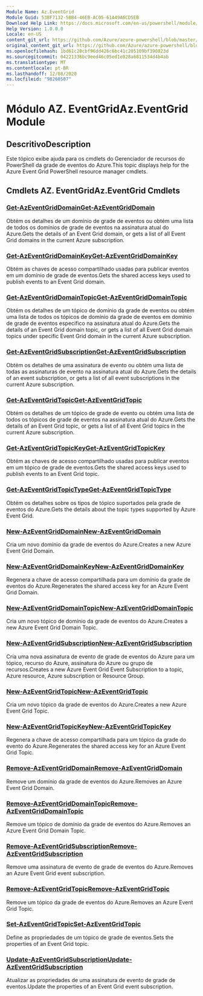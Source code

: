 ```yaml
---
Module Name: Az.EventGrid
Module Guid: 53BF7132-5BB4-46EB-AC05-61A49A6CD5EB
Download Help Link: https://docs.microsoft.com/en-us/powershell/module/az.eventgrid
Help Version: 1.0.0.0
Locale: en-US
content_git_url: https://github.com/Azure/azure-powershell/blob/master/src/EventGrid/EventGrid/help/Az.EventGrid.md
original_content_git_url: https://github.com/Azure/azure-powershell/blob/master/src/EventGrid/EventGrid/help/Az.EventGrid.md
ms.openlocfilehash: 1bd61c28cbf96dd426c6bc41c205109bf390823d
ms.sourcegitcommit: 04221336bc9eed46c05ed1e828a6811534d4b4ab
ms.translationtype: MT
ms.contentlocale: pt-BR
ms.lasthandoff: 12/08/2020
ms.locfileid: "98260507"
---
```

# <span data-ttu-id="35d20-101">Módulo AZ. EventGrid</span><span class="sxs-lookup"><span data-stu-id="35d20-101">Az.EventGrid Module</span></span>
## <span data-ttu-id="35d20-102">Descritivo</span><span class="sxs-lookup"><span data-stu-id="35d20-102">Description</span></span>
<span data-ttu-id="35d20-103">Este tópico exibe ajuda para os cmdlets do Gerenciador de recursos do PowerShell da grade de eventos do Azure.</span><span class="sxs-lookup"><span data-stu-id="35d20-103">This topic displays help for the Azure Event Grid PowerShell resource manager cmdlets.</span></span>

## <span data-ttu-id="35d20-104">Cmdlets AZ. EventGrid</span><span class="sxs-lookup"><span data-stu-id="35d20-104">Az.EventGrid Cmdlets</span></span>
### [<span data-ttu-id="35d20-105">Get-AzEventGridDomain</span><span class="sxs-lookup"><span data-stu-id="35d20-105">Get-AzEventGridDomain</span></span>](Get-AzEventGridDomain.md)
<span data-ttu-id="35d20-106">Obtém os detalhes de um domínio de grade de eventos ou obtém uma lista de todos os domínios de grade de eventos na assinatura atual do Azure.</span><span class="sxs-lookup"><span data-stu-id="35d20-106">Gets the details of an Event Grid domain, or gets a list of all Event Grid domains in the current Azure subscription.</span></span>

### [<span data-ttu-id="35d20-107">Get-AzEventGridDomainKey</span><span class="sxs-lookup"><span data-stu-id="35d20-107">Get-AzEventGridDomainKey</span></span>](Get-AzEventGridDomainKey.md)
<span data-ttu-id="35d20-108">Obtém as chaves de acesso compartilhado usadas para publicar eventos em um domínio de grade de eventos.</span><span class="sxs-lookup"><span data-stu-id="35d20-108">Gets the shared access keys used to publish events to an Event Grid domain.</span></span>

### [<span data-ttu-id="35d20-109">Get-AzEventGridDomainTopic</span><span class="sxs-lookup"><span data-stu-id="35d20-109">Get-AzEventGridDomainTopic</span></span>](Get-AzEventGridDomainTopic.md)
<span data-ttu-id="35d20-110">Obtém os detalhes de um tópico de domínio da grade de eventos ou obtém uma lista de todos os tópicos de domínio da grade de eventos em domínio de grade de eventos específico na assinatura atual do Azure.</span><span class="sxs-lookup"><span data-stu-id="35d20-110">Gets the details of an Event Grid domain topic, or gets a list of all Event Grid domain topics under specific Event Grid domain in the current Azure subscription.</span></span>

### [<span data-ttu-id="35d20-111">Get-AzEventGridSubscription</span><span class="sxs-lookup"><span data-stu-id="35d20-111">Get-AzEventGridSubscription</span></span>](Get-AzEventGridSubscription.md)
<span data-ttu-id="35d20-112">Obtém os detalhes de uma assinatura de evento ou obtém uma lista de todas as assinaturas de evento na assinatura atual do Azure.</span><span class="sxs-lookup"><span data-stu-id="35d20-112">Gets the details of an event subscription, or gets a list of all event subscriptions in the current Azure subscription.</span></span>

### [<span data-ttu-id="35d20-113">Get-AzEventGridTopic</span><span class="sxs-lookup"><span data-stu-id="35d20-113">Get-AzEventGridTopic</span></span>](Get-AzEventGridTopic.md)
<span data-ttu-id="35d20-114">Obtém os detalhes de um tópico de grade de evento ou obtém uma lista de todos os tópicos de grade de eventos na assinatura atual do Azure.</span><span class="sxs-lookup"><span data-stu-id="35d20-114">Gets the details of an Event Grid topic, or gets a list of all Event Grid topics in the current Azure subscription.</span></span>

### [<span data-ttu-id="35d20-115">Get-AzEventGridTopicKey</span><span class="sxs-lookup"><span data-stu-id="35d20-115">Get-AzEventGridTopicKey</span></span>](Get-AzEventGridTopicKey.md)
<span data-ttu-id="35d20-116">Obtém as chaves de acesso compartilhado usadas para publicar eventos em um tópico de grade de eventos.</span><span class="sxs-lookup"><span data-stu-id="35d20-116">Gets the shared access keys used to publish events to an Event Grid topic.</span></span>

### [<span data-ttu-id="35d20-117">Get-AzEventGridTopicType</span><span class="sxs-lookup"><span data-stu-id="35d20-117">Get-AzEventGridTopicType</span></span>](Get-AzEventGridTopicType.md)
<span data-ttu-id="35d20-118">Obtém os detalhes sobre os tipos de tópico suportados pela grade de eventos do Azure.</span><span class="sxs-lookup"><span data-stu-id="35d20-118">Gets the details about the topic types supported by Azure Event Grid.</span></span>

### [<span data-ttu-id="35d20-119">New-AzEventGridDomain</span><span class="sxs-lookup"><span data-stu-id="35d20-119">New-AzEventGridDomain</span></span>](New-AzEventGridDomain.md)
<span data-ttu-id="35d20-120">Cria um novo domínio da grade de eventos do Azure.</span><span class="sxs-lookup"><span data-stu-id="35d20-120">Creates a new Azure Event Grid Domain.</span></span>

### [<span data-ttu-id="35d20-121">New-AzEventGridDomainKey</span><span class="sxs-lookup"><span data-stu-id="35d20-121">New-AzEventGridDomainKey</span></span>](New-AzEventGridDomainKey.md)
<span data-ttu-id="35d20-122">Regenera a chave de acesso compartilhada para um domínio da grade de eventos do Azure.</span><span class="sxs-lookup"><span data-stu-id="35d20-122">Regenerates the shared access key for an Azure Event Grid Domain.</span></span>

### [<span data-ttu-id="35d20-123">New-AzEventGridDomainTopic</span><span class="sxs-lookup"><span data-stu-id="35d20-123">New-AzEventGridDomainTopic</span></span>](New-AzEventGridDomainTopic.md)
<span data-ttu-id="35d20-124">Cria um novo tópico de domínio da grade de eventos do Azure.</span><span class="sxs-lookup"><span data-stu-id="35d20-124">Creates a new Azure Event Grid Domain Topic.</span></span>

### [<span data-ttu-id="35d20-125">New-AzEventGridSubscription</span><span class="sxs-lookup"><span data-stu-id="35d20-125">New-AzEventGridSubscription</span></span>](New-AzEventGridSubscription.md)
<span data-ttu-id="35d20-126">Cria uma nova assinatura de evento de grade de eventos do Azure para um tópico, recurso do Azure, assinatura do Azure ou grupo de recursos.</span><span class="sxs-lookup"><span data-stu-id="35d20-126">Creates a new Azure Event Grid Event Subscription to a topic, Azure resource, Azure subscription or Resource Group.</span></span>

### [<span data-ttu-id="35d20-127">New-AzEventGridTopic</span><span class="sxs-lookup"><span data-stu-id="35d20-127">New-AzEventGridTopic</span></span>](New-AzEventGridTopic.md)
<span data-ttu-id="35d20-128">Cria um novo tópico da grade de eventos do Azure.</span><span class="sxs-lookup"><span data-stu-id="35d20-128">Creates a new Azure Event Grid Topic.</span></span>

### [<span data-ttu-id="35d20-129">New-AzEventGridTopicKey</span><span class="sxs-lookup"><span data-stu-id="35d20-129">New-AzEventGridTopicKey</span></span>](New-AzEventGridTopicKey.md)
<span data-ttu-id="35d20-130">Regenera a chave de acesso compartilhada para um tópico da grade do evento do Azure.</span><span class="sxs-lookup"><span data-stu-id="35d20-130">Regenerates the shared access key for an Azure Event Grid Topic.</span></span>

### [<span data-ttu-id="35d20-131">Remove-AzEventGridDomain</span><span class="sxs-lookup"><span data-stu-id="35d20-131">Remove-AzEventGridDomain</span></span>](Remove-AzEventGridDomain.md)
<span data-ttu-id="35d20-132">Remove um domínio da grade de eventos do Azure.</span><span class="sxs-lookup"><span data-stu-id="35d20-132">Removes an Azure Event Grid Domain.</span></span>

### [<span data-ttu-id="35d20-133">Remove-AzEventGridDomainTopic</span><span class="sxs-lookup"><span data-stu-id="35d20-133">Remove-AzEventGridDomainTopic</span></span>](Remove-AzEventGridDomainTopic.md)
<span data-ttu-id="35d20-134">Remove um tópico de domínio da grade de eventos do Azure.</span><span class="sxs-lookup"><span data-stu-id="35d20-134">Removes an Azure Event Grid Domain Topic.</span></span>

### [<span data-ttu-id="35d20-135">Remove-AzEventGridSubscription</span><span class="sxs-lookup"><span data-stu-id="35d20-135">Remove-AzEventGridSubscription</span></span>](Remove-AzEventGridSubscription.md)
<span data-ttu-id="35d20-136">Remove uma assinatura de evento de grade de eventos do Azure.</span><span class="sxs-lookup"><span data-stu-id="35d20-136">Removes an Azure Event Grid event subscription.</span></span>

### [<span data-ttu-id="35d20-137">Remove-AzEventGridTopic</span><span class="sxs-lookup"><span data-stu-id="35d20-137">Remove-AzEventGridTopic</span></span>](Remove-AzEventGridTopic.md)
<span data-ttu-id="35d20-138">Remove um tópico da grade de eventos do Azure.</span><span class="sxs-lookup"><span data-stu-id="35d20-138">Removes an Azure Event Grid Topic.</span></span>

### [<span data-ttu-id="35d20-139">Set-AzEventGridTopic</span><span class="sxs-lookup"><span data-stu-id="35d20-139">Set-AzEventGridTopic</span></span>](Set-AzEventGridTopic.md)
<span data-ttu-id="35d20-140">Define as propriedades de um tópico de grade de eventos.</span><span class="sxs-lookup"><span data-stu-id="35d20-140">Sets the properties of an Event Grid topic.</span></span>

### [<span data-ttu-id="35d20-141">Update-AzEventGridSubscription</span><span class="sxs-lookup"><span data-stu-id="35d20-141">Update-AzEventGridSubscription</span></span>](Update-AzEventGridSubscription.md)
<span data-ttu-id="35d20-142">Atualizar as propriedades de uma assinatura de evento de grade de eventos.</span><span class="sxs-lookup"><span data-stu-id="35d20-142">Update the properties of an Event Grid event subscription.</span></span>

